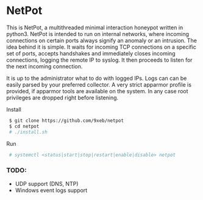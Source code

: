 # NetPot
This is NetPot, a multithreaded minimal interaction honeypot written in python3.
NetPot is intended to run on internal networks, where incoming connections on certain ports always signify an anomaly or an intrusion.
The idea behind it is simple. It waits for incoming TCP connections on a specific set of ports, accepts handshakes and immediately closes incoming connections, logging the remote IP to syslog. It then proceeds to listen for the next incoming connection.

It is up to the administrator what to do with logged IPs. Logs can can be easily parsed by your preferred collector.
A very strict apparmor profile is provided, if apparmor tools are available on the system. In any case root privileges are dropped right before listening.

Install
```bash
 $ git clone https://github.com/9xeb/netpot
 $ cd netpot
 # ./install.sh
```

Run
```bash
 # systemctl <status|start|stop|restart|enable|disable> netpot
```

### TODO:
 - UDP support (DNS, NTP)
 - Windows event logs support
